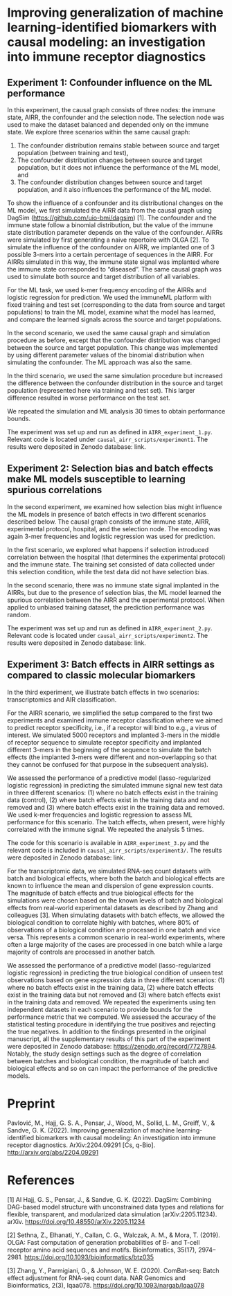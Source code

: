 # Improving generalization of machine learning-identified biomarkers with causal modeling: an investigation into immune receptor diagnostics 

## Experiment 1: Confounder influence on the ML performance

In this experiment, the causal graph consists of three nodes: the immune state, AIRR, the confounder and the selection node. The selection node was 
used to make the dataset balanced and depended only on the immune state. We explore three scenarios within the same causal graph: 

1. The confounder distribution remains stable between source and target population (between training and test),
2. The confounder distribution changes between source and target population, but it does not influence the performance of the ML model, and
3. The confounder distribution changes between source and target population, and it also influences the performance of the ML model.

To show the influence of a confounder and its distributional changes on the ML model, we first simulated the AIRR data from the causal graph using 
DagSim (https://github.com/uio-bmi/dagsim) [1]. The confounder and the immune state follow a binomial distribution, but the value of the immune state 
distribution parameter depends on the value of the confounder. AIRRs were simulated by first generating a naive repertoire with OLGA [2]. To simulate 
the influence of the confounder on AIRR, we implanted one of 3 possible 3-mers into a certain percentage of sequences in the AIRR. For AIRRs 
simulated in this way, the immune state signal was implanted where the immune state corresponded to “diseased”. The same causal graph was used to 
simulate both source and target distribution of all variables. 

For the ML task, we used k-mer frequency encoding of the AIRRs and logistic regression for prediction. We used the immuneML platform with fixed 
training and test set (corresponding to the data from source and target populations) to train the ML model, examine what the model has learned, and 
compare the learned signals across the source and target populations.

In the second scenario, we used the same causal graph and simulation procedure as before, except that the confounder distribution was changed between 
the source and target population. This change was implemented by using different parameter values of the binomial distribution when simulating the 
confounder. The ML approach was also the same.

In the third scenario, we used the same simulation procedure but increased the difference between the confounder distribution in the source and 
target population (represented here via training and test set). This larger difference resulted in worse performance on the test set.

We repeated the simulation and ML analysis 30 times to obtain performance bounds.

The experiment was set up and run as defined in `AIRR_experiment_1.py`. Relevant code is located under `causal_airr_scripts/experiment1`. The results were deposited in Zenodo database: link.

## Experiment 2: Selection bias and batch effects make ML models susceptible to learning spurious correlations

In the second experiment, we examined how selection bias might influence the ML models in presence of batch effects in two different scenarios 
described below. The causal graph consists of the immune state, AIRR, experimental protocol, hospital, and the selection node. The encoding was again
3-mer frequencies and logistic regression was used for prediction.

In the first scenario, we explored what happens if selection introduced correlation between the hospital (that determines the experimental protocol) 
and the immune state. The training set consisted of data collected under this selection condition, while the test data did not have selection bias.

In the second scenario, there was no immune state signal implanted in the AIRRs, but due to the presence of selection bias, the ML model learned 
the spurious correlation between the AIRR and the experimental protocol. When applied to unbiased training dataset, the prediction performance 
was random.

The experiment was set up and run as defined in `AIRR_experiment_2.py`. Relevant code is located under `causal_airr_scripts/experiment2`. The results were deposited in Zenodo database: link.

## Experiment 3: Batch effects in AIRR settings as compared to classic molecular biomarkers

In the third experiment, we illustrate batch effects in two scenarios: transcriptomics and AIR classification. 

For the AIRR scenario, we simplified  the setup compared to the first two experiments and examined immune receptor classification where we aimed 
to predict receptor specificity, i.e., if a receptor will bind to e.g., a virus of interest. We simulated 5000 receptors and implanted 3-mers in the middle of receptor sequence to simulate receptor specificity and implanted different 3-mers in the beginning of the sequence to simulate the batch effects (the implanted 3-mers were different and non-overlapping so that they cannot be confused for that purpose in the subsequent analysis). 

We assessed the performance of a predictive model (lasso-regularized logistic regression) in predicting the simulated immune signal new test data in three different scenarios: (1) where no batch effects exist in the training data (control), (2) where batch effects 
exist in the training data and not removed and (3) where batch effects exist in the training data and removed. We used k-mer frequencies and logistic regression to assess ML performance for this scenario. The batch effects, when present, were highly correlated with the immune signal. We repeated the analysis 5 times.

The code for this scenario is available in `AIRR_experiment_3.py` and the relevant code is included in `causal_airr_scripts/experiment3/`. The results were deposited in Zenodo database: link.

For the transcriptomic data, we simulated RNA-seq count datasets with batch and biological effects, where both the batch and biological effects are 
known to influence the mean and dispersion of gene expression counts. The magnitude of batch effects and true biological effects for the simulations 
were chosen based on the known levels of batch and biological effects from real-world experimental datasets as described by Zhang and colleagues [3]. When simulating datasets with batch effects, we allowed the biological condition to correlate highly 
with batches, where 80% of observations of a biological condition are processed in one batch and vice versa. This represents a common scenario in 
real-world experiments, where often a large majority of the cases are processed in one batch while a large majority of controls are processed in another batch. 

We assessed the performance of a predictive model (lasso-regularized logistic regression) in predicting the true biological condition of unseen test
observations based on gene expression data in three different scenarios: (1) where no batch effects exist in the training data, (2) where batch effects 
exist in the training data but not removed and (3) where batch effects exist in the training data and removed. We repeated the experiments using ten 
independent datasets in each scenario to provide bounds for the performance metric that we computed. We assessed the accuracy of the statistical testing 
procedure in identifying the true positives and rejecting the true negatives. In addition to the findings presented in the original manuscript, all the 
supplementary results of this part of the experiment were deposited in Zenodo database: https://zenodo.org/record/7727894. Notably, the study design 
settings such as the degree of correlation between batches and biological condition, the magnitude of batch and biological effects and so on can impact the
performance of the predictive models.


# Preprint

Pavlović, M., Hajj, G. S. A., Pensar, J., Wood, M., Sollid, L. M., Greiff, V., & Sandve, G. K. (2022). Improving generalization of machine learning-identified biomarkers with causal modeling: An investigation into immune receptor diagnostics. ArXiv:2204.09291 [Cs, q-Bio]. http://arxiv.org/abs/2204.09291

# References

[1] Al Hajj, G. S., Pensar, J., & Sandve, G. K. (2022). DagSim: Combining DAG-based model structure with unconstrained data types and relations for flexible, transparent, and modularized data simulation (arXiv:2205.11234). arXiv. https://doi.org/10.48550/arXiv.2205.11234

[2] Sethna, Z., Elhanati, Y., Callan, C. G., Walczak, A. M., & Mora, T. (2019). OLGA: Fast computation of generation probabilities of B- and T-cell receptor amino acid sequences and motifs. Bioinformatics, 35(17), 2974–2981. https://doi.org/10.1093/bioinformatics/btz035

[3] Zhang, Y., Parmigiani, G., & Johnson, W. E. (2020). ComBat-seq: Batch effect adjustment for RNA-seq count data. NAR Genomics and Bioinformatics, 2(3), lqaa078. https://doi.org/10.1093/nargab/lqaa078

